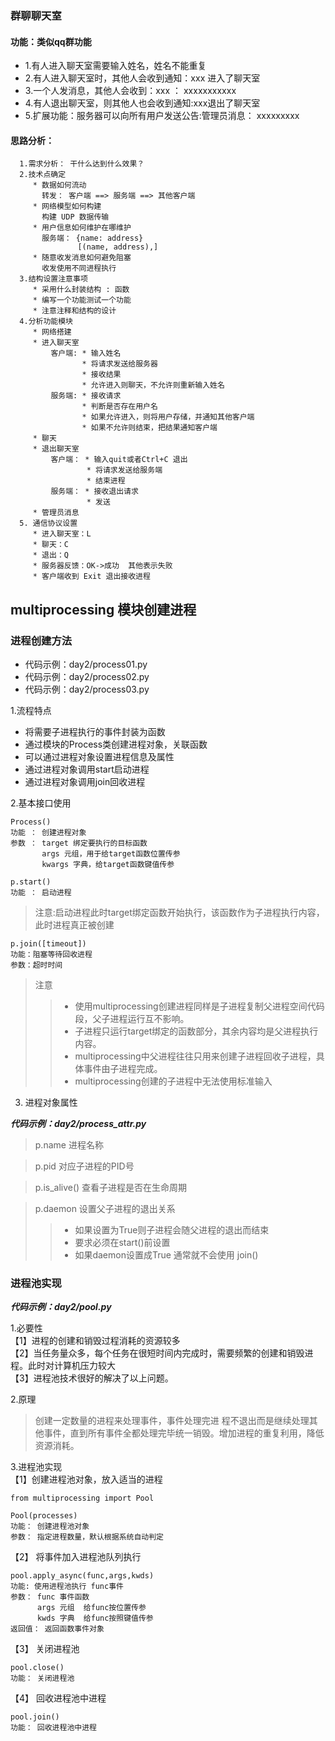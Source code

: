 ### 群聊聊天室
#### 功能：类似qq群功能
  * 1.有人进入聊天室需要输入姓名，姓名不能重复
  * 2.有人进入聊天室时，其他人会收到通知：xxx 进入了聊天室
  * 3.一个人发消息，其他人会收到：xxx ： xxxxxxxxxxx
  * 4.有人退出聊天室，则其他人也会收到通知:xxx退出了聊天室
  * 5.扩展功能：服务器可以向所有用户发送公告:管理员消息： xxxxxxxxx

#### 思路分析：
```
  1.需求分析： 干什么达到什么效果？    
  2.技术点确定    
     * 数据如何流动  
       转发： 客户端 ==> 服务端 ==> 其他客户端  
     * 网络模型如何构建  
       构建 UDP 数据传输  
     * 用户信息如何维护在哪维护  
       服务端： {name: address}  
               [(name, address),]  
     * 随意收发消息如何避免阻塞  
       收发使用不同进程执行  
  3.结构设置注意事项    
     * 采用什么封装结构 : 函数  
     * 编写一个功能测试一个功能  
     * 注意注释和结构的设计  
  4.分析功能模块    
     * 网络搭建  
     * 进入聊天室  
         客户端: * 输入姓名  
                * 将请求发送给服务器  
                * 接收结果  
                * 允许进入则聊天，不允许则重新输入姓名  
         服务端: * 接收请求  
                * 判断是否存在用户名  
                * 如果允许进入，则将用户存储，并通知其他客户端  
                * 如果不允许则结束，把结果通知客户端  
     * 聊天  
     * 退出聊天室
         客户端： * 输入quit或者Ctrl+C 退出
                 * 将请求发送给服务端
                 * 结束进程
         服务端： * 接收退出请求
                 * 发送
     * 管理员消息
  5. 通信协议设置
     * 进入聊天室：L
     * 聊天：C
     * 退出：Q
     * 服务器反馈：OK->成功  其他表示失败
     * 客户端收到 Exit 退出接收进程
```

##  multiprocessing 模块创建进程

### 进程创建方法

* 代码示例：day2/process01.py
* 代码示例：day2/process02.py
* 代码示例：day2/process03.py

1.流程特点 
* 将需要子进程执行的事件封装为函数
* 通过模块的Process类创建进程对象，关联函数
* 可以通过进程对象设置进程信息及属性
* 通过进程对象调用start启动进程
* 通过进程对象调用join回收进程
	
2.基本接口使用
```
Process()
功能 ： 创建进程对象
参数 ： target 绑定要执行的目标函数 
       args 元组，用于给target函数位置传参
       kwargs 字典，给target函数键值传参
```

```
p.start()
功能 ： 启动进程
```
>注意:启动进程此时target绑定函数开始执行，该函数作为子进程执行内容，此时进程真正被创建

```
p.join([timeout])
功能：阻塞等待回收进程
参数：超时时间
```

>注意
>>* 使用multiprocessing创建进程同样是子进程复制父进程空间代码段，父子进程运行互不影响。
>>* 子进程只运行target绑定的函数部分，其余内容均是父进程执行内容。
>>* multiprocessing中父进程往往只用来创建子进程回收子进程，具体事件由子进程完成。
>>* multiprocessing创建的子进程中无法使用标准输入

3. 进程对象属性

***代码示例：day2/process_attr.py***

>p.name  进程名称

>p.pid   对应子进程的PID号

>p.is_alive() 查看子进程是否在生命周期

>p.daemon  设置父子进程的退出关系  
>>* 如果设置为True则子进程会随父进程的退出而结束
>>* 要求必须在start()前设置
>>* 如果daemon设置成True 通常就不会使用 join()


###  进程池实现

***代码示例：day2/pool.py***

1.必要性  
	【1】进程的创建和销毁过程消耗的资源较多  
	【2】当任务量众多，每个任务在很短时间内完成时，需要频繁的创建和销毁进程。此时对计算机压力较大  
	【3】进程池技术很好的解决了以上问题。
	
2.原理
>创建一定数量的进程来处理事件，事件处理完进	程不退出而是继续处理其他事件，直到所有事件全都处理完毕统一销毁。增加进程的重复利用，降低资源消耗。


3.进程池实现  
【1】创建进程池对象，放入适当的进程

```	  
from multiprocessing import Pool

Pool(processes)
功能： 创建进程池对象
参数： 指定进程数量，默认根据系统自动判定
```

【2】 将事件加入进程池队列执行

```
pool.apply_async(func,args,kwds)
功能: 使用进程池执行 func事件
参数： func 事件函数
      args 元组  给func按位置传参
      kwds 字典  给func按照键值传参
返回值： 返回函数事件对象
```

【3】 关闭进程池

```
pool.close()
功能： 关闭进程池
```

【4】 回收进程池中进程

```
pool.join()
功能： 回收进程池中进程
```
